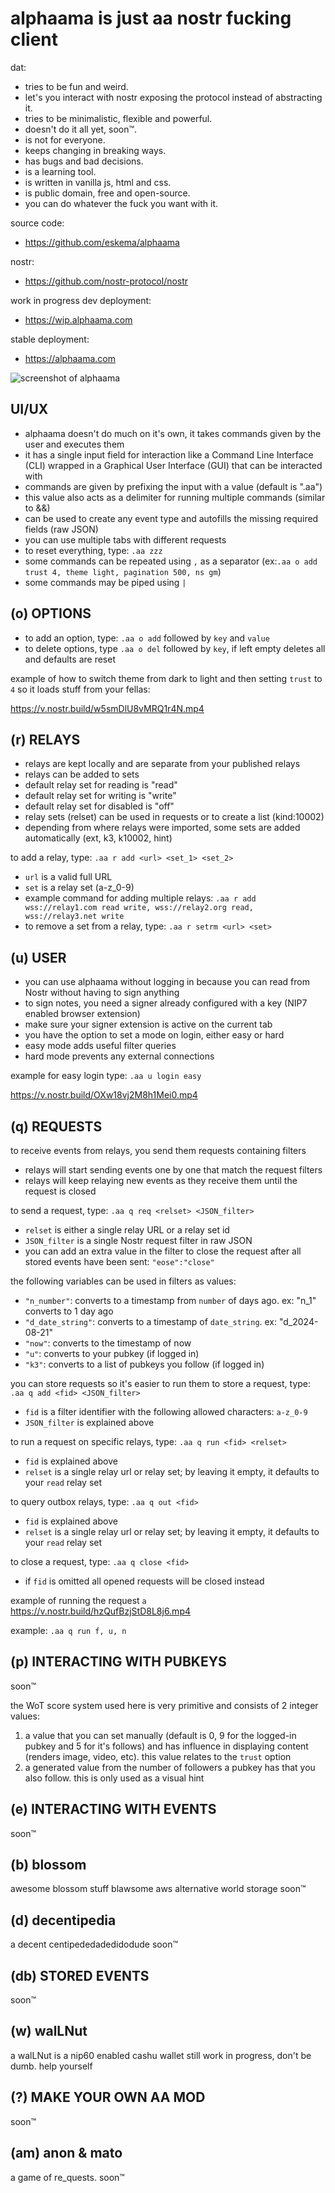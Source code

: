 # alphaama is just aa nostr fucking client

dat:
- tries to be fun and weird.
- let's you interact with nostr exposing the protocol instead of abstracting it.
- tries to be minimalistic, flexible and powerful.
- doesn't do it all yet, soon™.
- is not for everyone.
- keeps changing in breaking ways.
- has bugs and bad decisions.
- is a learning tool.
- is written in vanilla js, html and css.
- is public domain, free and open-source.
- you can do whatever the fuck you want with it.

source code:
- https://github.com/eskema/alphaama

nostr:
- https://github.com/nostr-protocol/nostr

work in progress dev deployment:
- https://wip.alphaama.com

stable deployment:
- https://alphaama.com


![screenshot of alphaama](https://i.nostr.build/XyflANm8pOEQUHI6.jpg)


## UI/UX

- alphaama doesn't do much on it's own, it takes commands given by the user and executes them
- it has a single input field for interaction like a Command Line Interface (CLI) wrapped in a Graphical User Interface (GUI) that can be interacted with
- commands are given by prefixing the input with a value (default is ".aa")
- this value also acts as a delimiter for running multiple commands (similar to &&)
- can be used to create any event type and autofills the missing required fields (raw JSON)
- you can use multiple tabs with different requests
- to reset everything, type: `.aa zzz`
- some commands can be repeated using `,` as a separator (ex:`.aa o add trust 4, theme light, pagination 500, ns gm`)
- some commands may be piped using ` | `


## (o) OPTIONS

- to add an option, type: `.aa o add` followed by `key` and `value`
- to delete options, type `.aa o del` followed by `key`, if left empty deletes all and defaults are reset

example of how to switch theme from dark to light and then setting `trust` to `4` so it loads stuff from your fellas:

https://v.nostr.build/w5smDlU8vMRQ1r4N.mp4


## (r) RELAYS

- relays are kept locally and are separate from your published relays
- relays can be added to sets
- default relay set for reading is "read"
- default relay set for writing is "write"
- default relay set for disabled is "off"
- relay sets (relset) can be used in requests or to create a list (kind:10002)
- depending from where relays were imported, some sets are added automatically (ext, k3, k10002, hint)

to add a relay, type: `.aa r add <url> <set_1> <set_2>`
- `url` is a valid full URL
- `set` is a relay set (a-z_0-9) 
- example command for adding multiple relays: `.aa r add wss://relay1.com read write, wss://relay2.org read, wss://relay3.net write`
- to remove a set from a relay, type: `.aa r setrm <url> <set>`


## (u) USER

- you can use alphaama without logging in because you can read from Nostr without having to sign anything
- to sign notes, you need a signer already configured with a key (NIP7 enabled browser extension)
- make sure your signer extension is active on the current tab
- you have the option to set a mode on login, either easy or hard
- easy mode adds useful filter queries
- hard mode prevents any external connections

example for easy login type: `.aa u login easy`

https://v.nostr.build/OXw18vj2M8h1Mei0.mp4


## (q) REQUESTS

to receive events from relays, you send them requests containing filters
- relays will start sending events one by one that match the request filters
- relays will keep relaying new events as they receive them until the request is closed

to send a request, type: `.aa q req <relset> <JSON_filter>`
- `relset` is either a single relay URL or a relay set id
- `JSON_filter` is a single Nostr request filter in raw JSON
- you can add an extra value in the filter to close the request after all stored events have been sent: `"eose":"close"`

the following variables can be used in filters as values:
- `"n_number"`: converts to a timestamp from `number` of days ago. ex: "n_1" converts to 1 day ago
- `"d_date_string"`: converts to a timestamp of `date_string`. ex: "d_2024-08-21"
- `"now"`: converts to the timestamp of now
- `"u"`: converts to your pubkey (if logged in)
- `"k3"`: converts to a list of pubkeys you follow (if logged in)

you can store requests so it's easier to run them
to store a request, type: `.aa q add <fid> <JSON_filter>`
- `fid` is a filter identifier with the following allowed characters:  `a-z_0-9`
- `JSON_filter` is explained above

to run a request on specific relays, type: `.aa q run <fid> <relset>` 
- `fid` is explained above
- `relset` is a single relay url or relay set; by leaving it empty, it defaults to your `read` relay set

to query outbox relays, type: `.aa q out <fid>` 
- `fid` is explained above
- `relset` is a single relay url or relay set; by leaving it empty, it defaults to your `read` relay set

to close a request, type: `.aa q close <fid>`
- if `fid` is omitted all opened requests will be closed instead

example of running the request `a` 
https://v.nostr.build/hzQufBzjStD8L8j6.mp4

example: `.aa q run f, u, n`


## (p) INTERACTING WITH PUBKEYS 

soon™

the WoT score system used here is very primitive and consists of 2 integer values: 
1. a value that you can set manually (default is 0, 9 for the logged-in pubkey and 5 for it's follows) and has influence in displaying content (renders image, video, etc). this value relates to the `trust` option
2. a generated value from the number of followers a pubkey has that you also follow. this is only used as a visual hint


## (e) INTERACTING WITH EVENTS 

soon™


## (b) blossom

awesome blossom stuff
blawsome
aws alternative world storage
soon™


## (d) decentipedia 

a decent centipededadedidodude
soon™


## (db) STORED EVENTS 

soon™


## (w) walLNut 

a walLNut is a nip60 enabled cashu wallet
still work in progress, don't be dumb. help yourself


## (?) MAKE YOUR OWN AA MOD 

soon™


## (am) anon & mato 

a game of re_quests. soon™